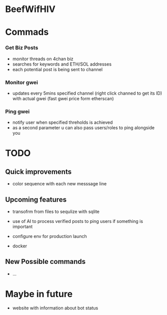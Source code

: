 # BeefWifHIV

# Commads

### Get Biz Posts

- monitor threads on 4chan biz
- searches for keywords and ETH/SOL addresses
- each potential post is being sent to channel

### Monitor gwei

- updates every 5mins specified channel (right click channed to get its ID)\
  with actual gwei (fast gwei price form etherscan)

### Ping gwei

- notify user when specified threholds is achieved
- as a second parameter u can also pass users/roles to ping alongside you

# TODO

## Quick improvements

- color sequence with each new messsage line

## Upcoming features

- transofrm from files to sequlize with sqlite

- use of AI to process verified posts to ping users if something is important
- configure env for production launch
- docker

## New Possible commands

- ...

# Maybe in future

- website with information about bot status
